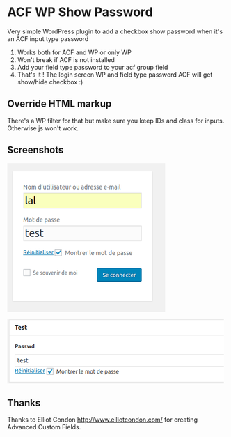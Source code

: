 # ACF WP Show Password #

Very simple WordPress plugin to add a checkbox show password when it's an ACF input type password

1. Works both for ACF and WP or only WP
2. Won't break if ACF is not installed 
3. Add your field type password to your acf group field
4. That's it ! The login screen WP and field type password ACF will get show/hide checkbox :)

## Override HTML markup

There's a WP filter for that but make sure you keep IDs and class for inputs. Otherwise js won't work.

## Screenshots

![Show login password](/assets/screenshots/login.png?raw=true)

![Show password](/assets/screenshots/demo1.png?raw=true)

## Thanks ##

Thanks to Elliot Condon http://www.elliotcondon.com/ for creating Advanced Custom Fields.
